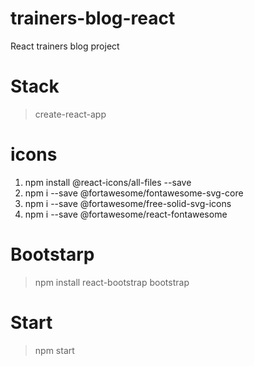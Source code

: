 # trainers-blog-react
React trainers blog project

# Stack
>create-react-app

# icons
1) npm install @react-icons/all-files --save
2) npm i --save @fortawesome/fontawesome-svg-core
3) npm i --save @fortawesome/free-solid-svg-icons
4) npm i --save @fortawesome/react-fontawesome

# Bootstarp
>npm install react-bootstrap bootstrap

# Start
>npm start
